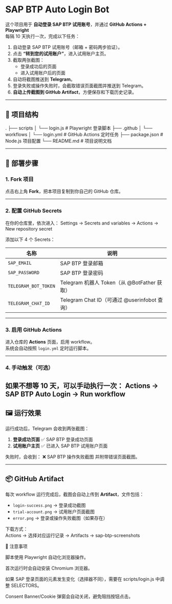 # SAP BTP Auto Login Bot

这个项目用于 **自动登录 SAP BTP 试用账号**，并通过 **GitHub Actions + Playwright**  
每隔 10 天执行一次，完成以下任务：

1. 自动登录 SAP BTP 试用账号（邮箱 + 密码两步验证）。  
2. 点击 **“转到您的试用账户”**，进入试用账户主页。  
3. 截取两张截图：  
   - 登录成功后的页面  
   - 进入试用账户后的页面  
4. 自动将截图推送到 **Telegram**。  
5. 登录失败或操作失败时，会截取错误页面截图并推送到 Telegram。  
6. **自动上传截图到 GitHub Artifact**，方便保存和下载历史记录。  

---

## 📂 项目结构

.
├── scripts
│ └── login.js # Playwright 登录脚本
├── .github
│ └── workflows
│ └── login.yml # GitHub Actions 定时任务
├── package.json # Node.js 项目配置
└── README.md # 项目说明文档

---

## 🚀 部署步骤

### 1. Fork 项目
点击右上角 **Fork**，把本项目复制到你自己的 GitHub 仓库。

---

### 2. 配置 GitHub Secrets
在你的仓库里，依次进入：
Settings → Secrets and variables → Actions → New repository secret

添加以下 4 个 Secrets：

| 名称 | 说明 |
|------|------|
| `SAP_EMAIL` | SAP BTP 登录邮箱 |
| `SAP_PASSWORD` | SAP BTP 登录密码 |
| `TELEGRAM_BOT_TOKEN` | Telegram 机器人 Token（从 @BotFather 获取） |
| `TELEGRAM_CHAT_ID` | Telegram Chat ID（可通过 @userinfobot 查询） |

---

### 3. 启用 GitHub Actions
进入仓库的 **Actions** 页面，启用 workflow。  
系统会自动按照 `login.yml` 定时运行脚本。

---

### 4. 手动触发（可选）
如果不想等 10 天，可以手动执行一次：
Actions → SAP BTP Auto Login → Run workflow
---

## 🖼️ 运行效果

运行成功后，Telegram 会收到两张截图：

1. **登录成功页面**
✅ SAP BTP 登录成功页面
2. **试用账户主页**
✅ 已进入 SAP BTP 试用账户页面

失败时，会收到：
❌ SAP BTP 操作失败截图
并附带错误页面截图。

---

## 📦 GitHub Artifact

每次 workflow 运行完成后，截图会自动上传到 **Artifact**，文件包括：

- `login-success.png` → 登录成功截图  
- `trial-account.png` → 试用账户页面截图  
- `error.png` → 登录或操作失败截图（如果存在）  

下载方式：  
Actions → 选择对应运行记录 → Artifacts → sap-btp-screenshots

📌 注意事项

脚本使用 Playwright 自动化浏览器操作。

首次运行时会自动安装 Chromium 浏览器。

如果 SAP 登录页面的元素发生变化（选择器不同），需要在 scripts/login.js 中调整 SELECTORS。

Consent Banner/Cookie 弹窗会自动关闭，避免阻挡按钮点击。
